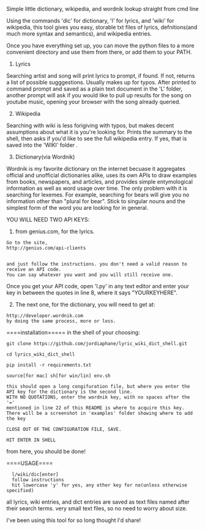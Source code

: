 Simple little dictionary, wikipedia, and wordnik lookup straight from cmd line

Using the commands 'dic' for dictionary, 'l' for lyrics, and 'wiki' for wikipedia, this tool gives you easy, storable txt files of lyrics, defnitions(and much more syntax and semantics), and wikipedia entries.

Once you have everything set up, you can move the python files to a more convenient directory and use them from there, or add them to your PATH.

1) Lyrics

Searching artist and song will print lyrics to prompt, if found. If not, returns a list of possible sugggestions. Usually makes up for typos. After printed to command prompt and saved as a plain text document in the 'L' folder, another prompt will ask if you would like to pull up results for the song on youtube music, opening your browser with the song already queried.

2) Wikipedia

Searching with wiki is less forigiving with typos, but makes decent assumptions about what it is you're looking for. Prints the summary to the shell, then asks if you'd like to see the full wikipedia entry. If yes, that is saved into the 'WIKI' folder . 

3) Dictionary(via Wordnik)

Wordnik is my favorite dictionary on the internet becuase it aggregates official and unofficial dictionaries alike, uses its own APIs to draw examples from books, newspapers, and articles, and provides simple entymological information as well as word usage over time. The only problem with it is searching for lexemes. For example, searching for bears will give you no information other than "plural for bear". Stick to singular nouns and the simplest form of the word you are looking for in general.

YOU WILL NEED TWO API KEYS:

  1) from genius.com, for the lyrics.

    Go to the site,
    http://genius.com/api-clients


    and just follow the instructions. you don't need a valid reason to receive an API code. 
    You can say whatever you want and you will still receive one.

Once you get your API code, open 'l.py' in any text editor and enter your key in between the quotes in line 8, where it says "YOURKEYHERE".


  2) The next one, for the dictionary, you will need to get at:

    http://developer.wordnik.com
    by doing the same process, more or less.

====installation=====
in the shell of your choosing:

    git clone https://github.com/jordiaphane/lyric_wiki_dict_shell.git

    cd lyrics_wiki_dict_shell

    pip install -r requirements.txt

    source[for mac] sh[for win/lin] env.sh
    
    this should open a long congifuration file, but where you enter the API key for the dictionary is the second line. 
    WITH NO QUOTATIONS, enter the wordnik key, with no spaces after the '='
    mentioned in line 22 of this README is where to acquire this key. 
    There will be a screenshot in 'examples' folder showing where to add the key

    CLOSE OUT OF THE CONFIGURATION FILE, SAVE.

    HIT ENTER IN SHELL


from here, you should be done!

====USAGE====

      l/wiki/dic[enter]
      follow instructions
      hit lowercase 'y' for yes, any other key for no(unless otherwise specified)
      

all lyrics, wiki entries, and dict entries are saved as text files named after their search terms. very small text files, so no need to worry about size.



I've been using this tool for so long thought I'd share!